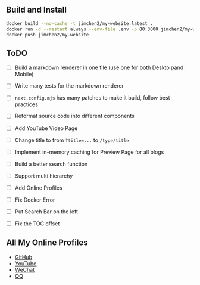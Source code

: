 ## Build and Install 

```sh
docker build --no-cache -t jimchen2/my-website:latest .
docker run -d --restart always --env-file .env -p 80:3000 jimchen2/my-website:latest
docker push jimchen2/my-website
```

## ToDO

- [ ] Build a markdown renderer in one file (use one for both Deskto pand Mobile)
- [ ] Write many tests for the markdown renderer
- [ ] `next.config.mjs` has many patches to make it build, follow best practices
- [ ] Reformat source code into different components
- [ ] Add YouTube Video Page
- [ ] Change title to from `?title=...` to `/type/title`
- [ ] Implement in-memory caching for Preview Page for all blogs
- [ ] Build a better search function
- [ ] Support multi hierarchy
- [ ] Add Online Profiles
- [ ] Fix Docker Error
- [ ] Put Search Bar on the left
- [ ] Fix the TOC offset



## All My Online Profiles

- [GitHub](https://github.com/jimchen2)
- [YouTube](https://www.youtube.com/@JC-ss5nj)
- [WeChat](https://cdn.jimchen.me/w.jpg)
- [QQ](https://cdn.jimchen.me/qq.jpg)
